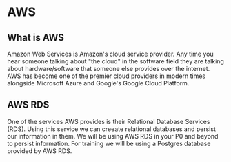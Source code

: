 # AWS

## What is AWS
Amazon Web Services is Amazon's cloud service provider. Any time you hear someone talking about "the cloud" in 
the software field they are talking about hardware/software that someone else provides over the internet. AWS
has become one of the premier cloud providers in modern times alongside Microsoft Azure and Google's Google
Cloud Platform. 

## AWS RDS
One of the services AWS provides is their Relational Database Services (RDS). Using this service we can creeate
relational databases and persist our information in them. We will be using AWS RDS in your P0 and beyond to 
persist information. For training we will be using a Postgres database provided by AWS RDS.
